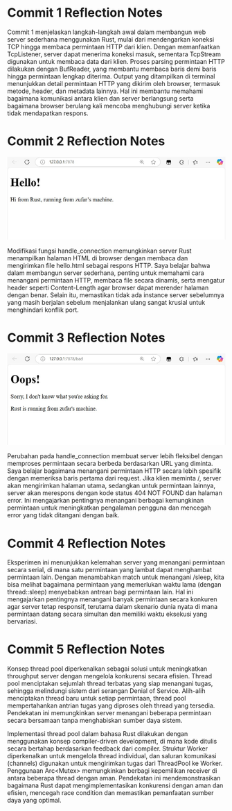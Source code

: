 # Commit 1 Reflection Notes

Commit 1 menjelaskan langkah-langkah awal dalam membangun web server sederhana menggunakan Rust, mulai dari mendengarkan koneksi TCP hingga membaca permintaan HTTP dari klien. Dengan memanfaatkan TcpListener, server dapat menerima koneksi masuk, sementara TcpStream digunakan untuk membaca data dari klien. Proses parsing permintaan HTTP dilakukan dengan BufReader, yang membantu membaca baris demi baris hingga permintaan lengkap diterima. Output yang ditampilkan di terminal menunjukkan detail permintaan HTTP yang dikirim oleh browser, termasuk metode, header, dan metadata lainnya. Hal ini membantu memahami bagaimana komunikasi antara klien dan server berlangsung serta bagaimana browser berulang kali mencoba menghubungi server ketika tidak mendapatkan respons.

# Commit 2 Reflection Notes

![Commit 2 screen capture](/assets/images/commit2.png)

Modifikasi fungsi handle_connection memungkinkan server Rust menampilkan halaman HTML di browser dengan membaca dan mengirimkan file hello.html sebagai respons HTTP. Saya belajar bahwa dalam membangun server sederhana, penting untuk memahami cara menangani permintaan HTTP, membaca file secara dinamis, serta mengatur header seperti Content-Length agar browser dapat merender halaman dengan benar. Selain itu, memastikan tidak ada instance server sebelumnya yang masih berjalan sebelum menjalankan ulang sangat krusial untuk menghindari konflik port.

# Commit 3 Reflection Notes

![Commit 3 screen capture](/assets/images/commit3.png)

Perubahan pada handle_connection membuat server lebih fleksibel dengan memproses permintaan secara berbeda berdasarkan URL yang diminta. Saya belajar bagaimana menangani permintaan HTTP secara lebih spesifik dengan memeriksa baris pertama dari request. Jika klien meminta /, server akan mengirimkan halaman utama, sedangkan untuk permintaan lainnya, server akan merespons dengan kode status 404 NOT FOUND dan halaman error. Ini mengajarkan pentingnya menangani berbagai kemungkinan permintaan untuk meningkatkan pengalaman pengguna dan mencegah error yang tidak ditangani dengan baik.

# Commit 4 Reflection Notes

Eksperimen ini menunjukkan kelemahan server yang menangani permintaan secara serial, di mana satu permintaan yang lambat dapat menghambat permintaan lain. Dengan menambahkan match untuk menangani /sleep, kita bisa melihat bagaimana permintaan yang memerlukan waktu lama (dengan thread::sleep) menyebabkan antrean bagi permintaan lain. Hal ini mengajarkan pentingnya menangani banyak permintaan secara konkuren agar server tetap responsif, terutama dalam skenario dunia nyata di mana permintaan datang secara simultan dan memiliki waktu eksekusi yang bervariasi.

# Commit 5 Reflection Notes

Konsep thread pool diperkenalkan sebagai solusi untuk meningkatkan throughput server dengan mengelola konkurensi secara efisien. Thread pool menciptakan sejumlah thread terbatas yang siap menangani tugas, sehingga melindungi sistem dari serangan Denial of Service. Alih-alih menciptakan thread baru untuk setiap permintaan, thread pool mempertahankan antrian tugas yang diproses oleh thread yang tersedia. Pendekatan ini memungkinkan server menangani beberapa permintaan secara bersamaan tanpa menghabiskan sumber daya sistem.


Implementasi thread pool dalam bahasa Rust dilakukan dengan menggunakan konsep compiler-driven development, di mana kode ditulis secara bertahap berdasarkan feedback dari compiler. Struktur Worker diperkenalkan untuk mengelola thread individual, dan saluran komunikasi (channels) digunakan untuk mengirimkan tugas dari ThreadPool ke Worker. Penggunaan Arc<Mutex<T>> memungkinkan berbagi kepemilikan receiver di antara beberapa thread dengan aman. Pendekatan ini mendemonstrasikan bagaimana Rust dapat mengimplementasikan konkurensi dengan aman dan efisien, mencegah race condition dan memastikan pemanfaatan sumber daya yang optimal.